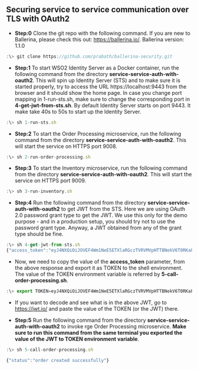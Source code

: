 ## Securing service to service communication over TLS with OAuth2

* **Step:0** Clone the git repo with the following command. If you are new to Ballerina, please check this out: https://ballerina.io/. Ballerina version: 1.1.0

```javascript
:\> git clone https://github.com/prabath/ballerina-security.git
```

* **Step:1** To start WSO2 Identity Server as a Docker container, run the following command from the directory **service-service-auth-with-oauth2**. This will spin up Identity Server (STS) and to make sure it is started properly, try to access the URL https://localhost:9443 from the browser and it should show the home page. In case you change port mapping in 1-run-sts.sh, make sure to change the corresponding port in **4-get-jwt-from-sts.sh**. By default Identity Server starts on port 9443. It make take 40s to 50s to start up the Identity Server.

```javascript
:\> sh 1-run-sts.sh
```
* **Step:2** To start the Order Processing microservice, run the following command from the directory **service-service-auth-with-oauth2**. This will start the service on HTTPS port 9008.

```javascript
:\> sh 2-run-order-processing.sh
```
* **Step:3** To start the Inventory microservice, run the following command from the directory **service-service-auth-with-oauth2**. This will start the service on HTTPS port 9009.

```javascript
:\> sh 3-run-inventory.sh
```
* **Step:4** Run the following command from the directory **service-service-auth-with-oauth2** to get JWT from the STS. Here we are using OAuth 2.0 password grant type to get the JWT. We use this only for the demo purpose - and in a production setup, you should try not to use the password grant type. Anyway, a JWT obtained from any of the grant type should be fine.

```javascript
:\> sh 4-get-jwt-from-sts.sh
{"access_token":"eyJ4NXQiOiJOVEF4Wm1NeE5ETXlaRGczTVRVMVpHTTBNekV6T0RKaFpXSTRORE5sWkRVMU9HRmtOakZpTVEiLCJraWQiOiJOVEF4Wm1NeE5ETXlaRGczTVRVMVpHTTBNekV6T0RKaFpXSTRORE5sWkRVMU9HRmtOakZpTVEiLCJhbGciOiJSUzI1NiJ9.eyJzdWIiOiJhZG1pbkBjYXJib24uc3VwZXIiLCJhdWQiOiIzVlR3Rms3dTFpMzY2d3ptdnBKX0xabGZBVjRhIiwibmJmIjoxNTQxMTUyMjAxLCJhenAiOiIzVlR3Rms3dTFpMzY2d3ptdnBKX0xabGZBVjRhIiwic2NvcGUiOiJwbGFjZS1vcmRlciIsImlzcyI6IndzbzJpcyIsImV4cCI6MTU0MTE1ODIwMSwiaWF0IjoxNTQxMTUyMjAxLCJqdGkiOiJkYzMxOTQyNS03YjAxLTQyMTAtOTcxYy1jNTcyMjViMjM0YTIifQ.KTyKSzok3flFxMRfxqNOzhTJXQoKifz2sxMSL1D5wKeloT1jJ8I1nd6B-ZC_5bQvgu5iywyWG7heaX3p-2r6YzsK-YbRKBHuEp_ubCgpt0bv8ae7Am3iwXBBjc5KlOkJY7s8Ciatl1tdrA0vab0yTS0SjSA5QYHDLvDqoZxyDgvZAmUxM8QhtrLV_DJHltJjIf-YCqM_ASGqI6N64kr1vQugb8_Tgr5epgaZDDYq1mgfJXQtcK1iuOAWH8FjhGzHaJ7-LfsIuP9jOrEm7aJtkdFJTpfG6gWwRKmuKQFqXvaTso-DP0QPAhsv2x10Xv-g6ssQ6CuZ_E8m3-GsvXYdog","refresh_token":"f44abeb7-5938-34cd-a1a2-7b95bc7a518f","scope":"place-order","token_type":"Bearer","expires_in":6000}
```
* Now, we need to copy the value of the **access_token** parameter, from the above response and export it as TOKEN to the shell environment. The value of the TOKEN environment variable is referred by **5-call-order-processing.sh**.

```javascript
:\> export TOKEN=eyJ4NXQiOiJOVEF4Wm1NeE5ETXlaRGczTVRVMVpHTTBNekV6T0RKaFpXSTRORE5sWkRVMU9HRmtOakZpTVEiLCJraWQiOiJOVEF4Wm1NeE5ETXlaRGczTVRVMVpHTTBNekV6T0RKaFpXSTRORE5sWkRVMU9HRmtOakZpTVEiLCJhbGciOiJSUzI1NiJ9.eyJzdWIiOiJhZG1pbkBjYXJib24uc3VwZXIiLCJhdWQiOiIzVlR3Rms3dTFpMzY2d3ptdnBKX0xabGZBVjRhIiwibmJmIjoxNTQxMTUyMjAxLCJhenAiOiIzVlR3Rms3dTFpMzY2d3ptdnBKX0xabGZBVjRhIiwic2NvcGUiOiJwbGFjZS1vcmRlciIsImlzcyI6IndzbzJpcyIsImV4cCI6MTU0MTE1ODIwMSwiaWF0IjoxNTQxMTUyMjAxLCJqdGkiOiJkYzMxOTQyNS03YjAxLTQyMTAtOTcxYy1jNTcyMjViMjM0YTIifQ.KTyKSzok3flFxMRfxqNOzhTJXQoKifz2sxMSL1D5wKeloT1jJ8I1nd6B-ZC_5bQvgu5iywyWG7heaX3p-2r6YzsK-YbRKBHuEp_ubCgpt0bv8ae7Am3iwXBBjc5KlOkJY7s8Ciatl1tdrA0vab0yTS0SjSA5QYHDLvDqoZxyDgvZAmUxM8QhtrLV_DJHltJjIf-YCqM_ASGqI6N64kr1vQugb8_Tgr5epgaZDDYq1mgfJXQtcK1iuOAWH8FjhGzHaJ7-LfsIuP9jOrEm7aJtkdFJTpfG6gWwRKmuKQFqXvaTso-DP0QPAhsv2x10Xv-g6ssQ6CuZ_E8m3-GsvXYdog
```
* If you want to decode and see what is in the above JWT, go to https://jwt.io/ and paste the value of the TOKEN (or the JWT) there.

* **Step:5** Run the following command from the directory **service-service-auth-with-oauth2** to invoke rge Order Processing microservice. **Make sure to run this command from the same terminal you exported the value of the JWT to TOKEN environment variable**.

```javascript
:\> sh 5-call-order-processing.sh

{"status":"order created successfully"}
```